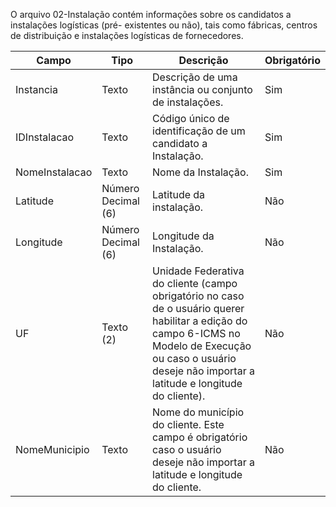 O arquivo 02-Instalação contém informações sobre os candidatos a instalações logísticas (pré-
existentes ou não), tais como fábricas, centros de distribuição e instalações logísticas de fornecedores.

| Campo            | Tipo               | Descrição                                                                                                                                                                                                                       | Obrigatório |
|------------------|--------------------|---------------------------------------------------------------------------------------------------------------------------------------------------------------------------------------------------------------------------------|-------------|
| Instancia        | Texto              | Descrição de uma instância ou conjunto de instalações.                                                                                                                                                                          | Sim         |
| IDInstalacao     | Texto              | Código único de identificação de um candidato a Instalação.                                                                                                                                                                     | Sim         |
| NomeInstalacao   | Texto              | Nome da Instalação.                                                                                                                                                                                                             | Sim         |
| Latitude         | Número Decimal (6)  | Latitude da instalação.                                                                                                                                                                                                         | Não         |
| Longitude        | Número Decimal (6)  | Longitude da Instalação.                                                                                                                                                                                                        | Não         |
| UF               | Texto (2)           | Unidade Federativa do cliente (campo obrigatório no caso de o usuário querer habilitar a edição do campo 6-ICMS no Modelo de Execução ou caso o usuário deseje não importar a latitude e longitude do cliente).                    | Não         |
| NomeMunicipio    | Texto              | Nome do município do cliente. Este campo é obrigatório caso o usuário deseje não importar a latitude e longitude do cliente.                                                                                                     | Não         |

